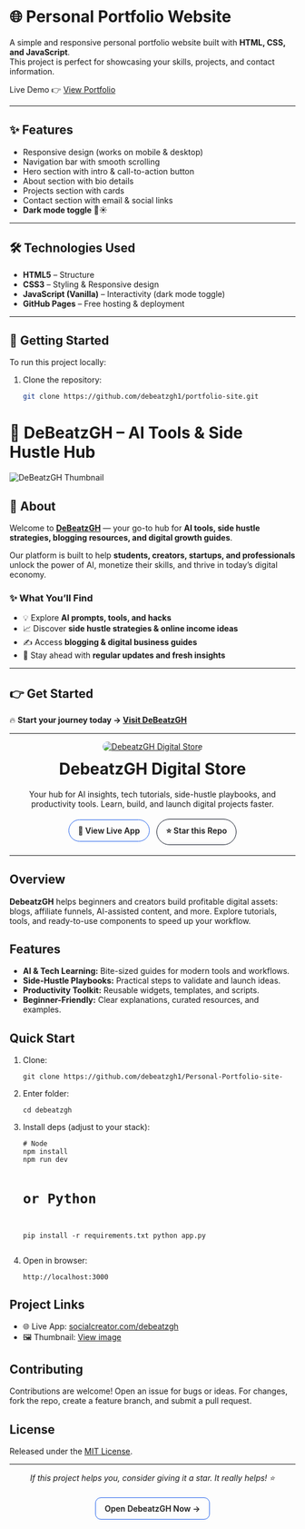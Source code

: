 # 🌐 Personal Portfolio Website

A simple and responsive personal portfolio website built with **HTML, CSS, and JavaScript**.  
This project is perfect for showcasing your skills, projects, and contact information.  

Live Demo 👉 [View Portfolio](https://debeatzgh.github.io/portfolio-site/)

---

## ✨ Features
- Responsive design (works on mobile & desktop)  
- Navigation bar with smooth scrolling  
- Hero section with intro & call-to-action button  
- About section with bio details  
- Projects section with cards  
- Contact section with email & social links  
- **Dark mode toggle** 🌙☀️  

---

## 🛠️ Technologies Used
- **HTML5** – Structure  
- **CSS3** – Styling & Responsive design  
- **JavaScript (Vanilla)** – Interactivity (dark mode toggle)  
- **GitHub Pages** – Free hosting & deployment  

---

## 🚀 Getting Started
To run this project locally:  

1. Clone the repository:
   ```bash
   git clone https://github.com/debeatzgh1/portfolio-site.git

# 🚀 DeBeatzGH – AI Tools & Side Hustle Hub  

![DeBeatzGH Thumbnail](https://debeatzgh.wordpress.com/wp-content/uploads/2025/08/designamodernminimalisticdesignfeaturinganai-themedicon28likeabraincircuitorrobot29overlaidwithdebeatzghoraitoolshustles6089986211026037047.jpg)  

## 🌟 About  
Welcome to **[DeBeatzGH](https://debeatzgh.wordpress.com/)** — your go-to hub for **AI tools, side hustle strategies, blogging resources, and digital growth guides**.  

Our platform is built to help **students, creators, startups, and professionals** unlock the power of AI, monetize their skills, and thrive in today’s digital economy.  

### ✨ What You’ll Find  
- 💡 Explore **AI prompts, tools, and hacks**  
- 📈 Discover **side hustle strategies & online income ideas**  
- ✍️ Access **blogging & digital business guides**  
- 🚀 Stay ahead with **regular updates and fresh insights**  

---

## 👉 Get Started  
🔥 **Start your journey today → [Visit DeBeatzGH]([https://debeatzgh.wordpress.com/](https://www.patreon.com/debeatzgh/collections))**  

---


<!-- README: DebeatzGH Digital Store (HTML-friendly for GitHub) -->
<div align="center">
  <a href="https://www.socialcreator.com/debeatzgh" target="_blank" rel="noopener">
    <img
      src="https://debeatzgh.wordpress.com/wp-content/uploads/2025/08/designadigitalproductse-commerceonlinedeals3545265155247625100.jpg"
      alt="DebeatzGH Digital Store"
      style="max-width:100%; border-radius:16px;"
    />
  </a>

  <h1 style="margin-top: 14px;">DebeatzGH Digital Store</h1>
  <p style="max-width:780px;">
    Your hub for AI insights, tech tutorials, side-hustle playbooks, and productivity tools.
    Learn, build, and launch digital projects faster.
  </p>

  <!-- CTAs -->
  <p>
    <a href="https://www.socialcreator.com/debeatzgh" target="_blank" rel="noopener"
       style="display:inline-block; padding:10px 16px; margin:4px; border-radius:999px; text-decoration:none; font-weight:600; border:1px solid #2563eb;">
      🚀 View Live App
    </a>
    <a href="https://github.com/debeatzgh1/Personal-Portfolio-site-" target="_blank" rel="noopener"
       style="display:inline-block; padding:10px 16px; margin:4px; border-radius:999px; text-decoration:none; font-weight:600; border:1px solid #111827;">
      ⭐ Star this Repo
    </a>
  </p>
</div>

<hr/>

<h2>Overview</h2>
<p>
  <strong>DebeatzGH</strong> helps beginners and creators build profitable digital assets:
  blogs, affiliate funnels, AI-assisted content, and more. Explore tutorials, tools, and
  ready-to-use components to speed up your workflow.
</p>

<h2>Features</h2>
<ul>
  <li><strong>AI & Tech Learning:</strong> Bite-sized guides for modern tools and workflows.</li>
  <li><strong>Side-Hustle Playbooks:</strong> Practical steps to validate and launch ideas.</li>
  <li><strong>Productivity Toolkit:</strong> Reusable widgets, templates, and scripts.</li>
  <li><strong>Beginner-Friendly:</strong> Clear explanations, curated resources, and examples.</li>
</ul>

<h2>Quick Start</h2>
<ol>
  <li>Clone:
    <pre><code>git clone https://github.com/debeatzgh1/Personal-Portfolio-site-</code></pre>
  </li>
  <li>Enter folder:
    <pre><code>cd debeatzgh</code></pre>
  </li>
  <li>Install deps (adjust to your stack):
    <pre><code># Node
npm install
npm run dev

# or Python
pip install -r requirements.txt
python app.py</code></pre>
  </li>
  <li>Open in browser:
    <pre><code>http://localhost:3000</code></pre>
  </li>
</ol>

<h2>Project Links</h2>
<ul>
  <li>🌐 Live App: <a href="https://www.socialcreator.com/debeatzgh" target="_blank" rel="noopener">socialcreator.com/debeatzgh</a></li>
  <li>🖼️ Thumbnail: <a href="https://debeatzgh.wordpress.com/wp-content/uploads/2025/08/designadigitalproductse-commerceonlinedeals3545265155247625100.jpg" target="_blank" rel="noopener">View image</a></li>
</ul>

<h2>Contributing</h2>
<p>
  Contributions are welcome! Open an issue for bugs or ideas. For changes, fork the repo,
  create a feature branch, and submit a pull request.
</p>

<h2>License</h2>
<p>
  Released under the <a href="./LICENSE">MIT License</a>.
</p>

<hr/>

<div align="center">
  <p><em>If this project helps you, consider giving it a star. It really helps! ⭐</em></p>
  <p>
    <a href="https://www.socialcreator.com/debeatzgh" target="_blank" rel="noopener"
       style="display:inline-block; padding:10px 16px; margin-top:6px; border-radius:10px; text-decoration:none; font-weight:600; border:1px solid #2563eb;">
      Open DebeatzGH Now →
    </a>
  </p>
</div>
